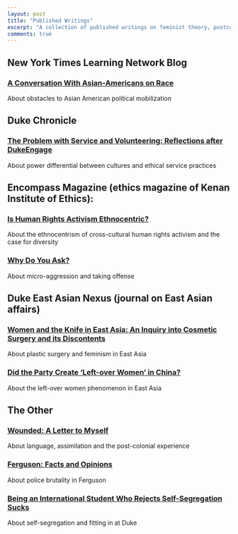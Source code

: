 ```yaml
---
layout: post
title: "Published Writings"
excerpt: "A collection of published writings on feminist theory, postcolonial theory, East Asian culture, and more."
comments: true
---
```


## New York Times Learning Network Blog
### [A Conversation With Asian-Americans on Race](https://learning.blogs.nytimes.com/2016/05/06/film-club-a-conversation-with-asian-americans-on-race/?smid=fb-share)
About obstacles to Asian American political mobilization


## Duke Chronicle 
### [The Problem with Service and Volunteering: Reflections after DukeEngage](http://www.dukechronicle.com/article/2015/08/the-problem-with-service-and-volunteering-reflections-after-dukeengage)
About power differential between cultures and ethical service practices


## Encompass Magazine (ethics magazine of Kenan Institute of Ethics):
### [Is Human Rights Activism Ethnocentric?](http://kenan.ethics.duke.edu/teamkenan/encompass/current-issue/is-human-rights-activism-ethnocentric/)
About the ethnocentrism of cross-cultural human rights activism and the case for diversity


### [Why Do You Ask?](http://kenan.ethics.duke.edu/teamkenan/why-do-you-ask/)
About micro-aggression and taking offense


## Duke East Asian Nexus (journal on East Asian affairs)
### [Women and the Knife in East Asia: An Inquiry into Cosmetic Surgery and its Discontents](http://www.dukenex.us/angie-shen-women-and-the-knife-in-east-asia----an-inquiry-into-cosmetic-surgery-and-its-discontents.html)
About plastic surgery and feminism in East Asia


### [Did the Party Create ‘Left-over Women’ in China?](http://www.dukenex.us/angie-shen-did-the-part-create-leftover-women-in-china.html)
About the left-over women phenomenon in East Asia


## The Other 
### [Wounded: A Letter to Myself](http://www.theotherblog.org/wounded-a-letter-to-myself/) 
About language, assimilation and the post-colonial experience

### [Ferguson: Facts and Opinions](http://www.theotherblog.org/ferguson-facts-and-opinions/)
About police brutality in Ferguson


### [Being an International Student Who Rejects Self-Segregation Sucks](http://www.theotherblog.org/being-an-international-student-who-rejects-self-segregation-sucks/)
About self-segregation and fitting in at Duke

